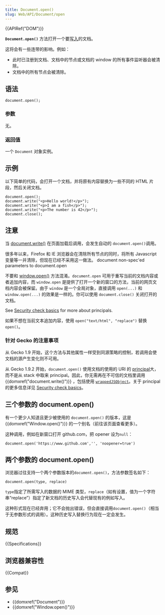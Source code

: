 ```yaml
---
title: Document.open()
slug: Web/API/Document/open
---
```


{{APIRef("DOM")}}

**`Document.open()`** 方法打开一个要[写入](/zh-CN/docs/Web/API/Document/write)的文档。

这将会有一些连带的影响。例如：

- 此时已注册到文档、文档中的节点或文档的 window 的所有事件监听器会被清除。
- 文档中的所有节点会被清除。

## 语法

```plain
document.open();
```

### 参数

无。

### 返回值

一个 `Document` 对象实例。

## 示例

以下简单的代码，会打开一个文档，并将原有内容替换为一些不同的 HTML 片段，然后关闭文档。

```plain
document.open();
document.write("<p>Hello world!</p>");
document.write("<p>I am a fish</p>");
document.write("<p>The number is 42</p>");
document.close();
```

## 注意

当 [document.write()](/zh-CN/DOM/document.write) 在页面加载后调用，会发生自动的 `document.open()`调用。

很多年以来，Firefox 和 IE 浏览器会在清除所有节点的同时，将所有 Javascript 变量等一并清除，但现在已经不采用这一做法。
document non-spec'ed parameters to document.open

不要和 [window.open()](/zh-CN/DOM/window.open) 方法混淆。`document.open` 可用于重写当前的文档内容或者追加内容，而 `window.open` 是提供了打开一个新的窗口的方法，当前的网页文档内容会被保留。由于 `window` 是一个全局对象，直接调用 `open(...)` 和 `window.open(...)` 的效果是一样的。你可以使用 `document.close()` 关闭打开的文档。

See [Security check basics](/zh-CN/Security_check_basics) for more about principals.

如果不想在当前文本追加内容，使用 `open("text/html", "replace")` 替换 `open()`。

### 针对 Gecko 的注意事项

从 Gecko 1.9 开始，这个方法与其他属性一样受到同源策略的控制，若调用会使文档的源产生变化则不可用。

从 Gecko 1.9.2 开始，`document.open()` 使用文档的使用的 URI 的 [principal](/zh-CN/docs/Security_check_basics)大，而不是从 stack 中取来 principal。因此，你无需再在不可信的文档里调用 {{domxref("document.write()")}} ，包括使用 [`wrappedJSObject`](/zh-CN/wrappedJSObject)。关于 principal 的更多信息详见 [Security check basics](/zh-CN/Security_check_basics)。

## 三个参数的 document.open()

有一个更少人知道且更少被使用的 `document.open()` 的版本，这是{{domxref("Window.open()")}} 的一个别名（前往该页面查看更多）。

这种调用，例如在新窗口打开 github.com，把 opener 设为`null`：

```plain
document.open('https://www.github.com','', 'noopener=true')
```

## 两个参数的 document.open()

浏览器过往支持一个两个参数版本的`document.open()`，方法参数签名如下：

```plain
document.open(type, replace)
```

`type`指定了所需写入的数据的 MIME 类型，`replace`（如有设置，值为一个字符串“replace”）指定了新文档的历史写入会代替现有的例如写入。

这种形式现在已经弃用；它不会抛出错误，但会直接调用`document.open()`（相当于无参数形式的调用）。这种历史写入替换行为现在一定会发生。

## 规范

{{Specifications}}

## 浏览器兼容性

{{Compat}}

## 参见

- {{domxref("Document")}}
- {{domxref("Window.open()")}}
